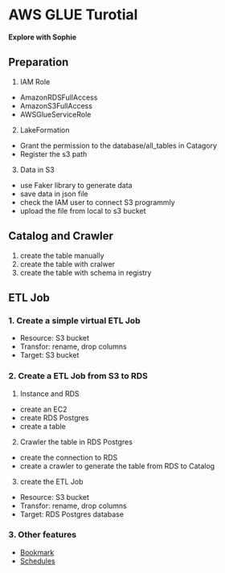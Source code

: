 # AWS GLUE Turotial
**Explore with Sophie**

## Preparation
1. IAM Role
- AmazonRDSFullAccess
- AmazonS3FullAccess
- AWSGlueServiceRole

2. LakeFormation
- Grant the permission to the database/all_tables in Catagory
- Register the s3 path

3. Data in S3
- use Faker library to generate data
- save data in json file
- check the IAM user to connect S3 programmly
- upload the file from local to s3 bucket

## Catalog and Crawler
1. create the table manually
2. create the table with cralwer
3. create the table with schema in registry


## ETL Job
### 1. Create a simple virtual ETL Job
- Resource: S3 bucket
- Transfor: rename, drop columns
- Target: S3 bucket

### 2. Create a ETL Job from S3 to RDS
1. Instance and RDS
- create an EC2
- create RDS Postgres
- create a table

2. Crawler the table in RDS Postgres
- create the connection to RDS
- create a crawler to generate the table from RDS to Catalog

3. create the ETL Job
- Resource: S3 bucket
- Transfor: rename, drop columns
- Target: RDS Postgres database

### 3. Other features
- [Bookmark](https://docs.aws.amazon.com/glue/latest/dg/monitor-continuations.html)
- [Schedules](https://docs.aws.amazon.com/glue/latest/dg/monitor-data-warehouse-schedule.html)


